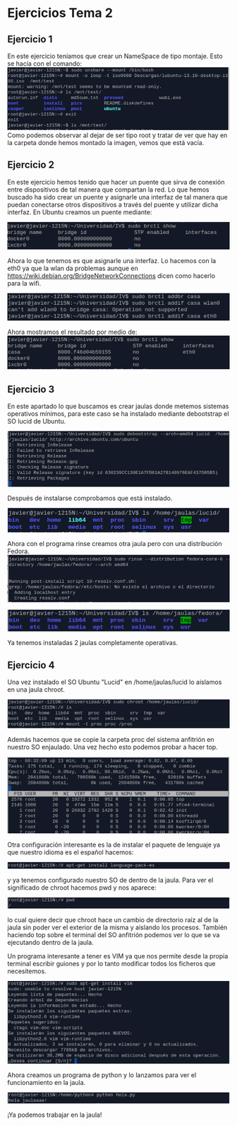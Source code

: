 Ejercicios Tema 2
=================
Ejercicio 1
-----------
En este ejercicio teníamos que crear un NameSpace de tipo montaje. Esto se hacía con el comando:
![unshare](https://github.com/javierGaliana/IV/raw/master/ejerciciosTema2/pics/unshare.png  "Unshare")
Como podemos observar al dejar de ser tipo root y tratar de ver que hay en la carpeta donde hemos montado la imagen, vemos que está vacía.



Ejercicio 2
-----------
En este ejercicio hemos tenido que hacer un puente que sirva de conexión entre dispositivos de tal manera que compartan la red. Lo que hemos buscado ha sido crear un puente y asignarle una interfaz de tal manera que puedan conectarse otros dispositivos a través del puente y utilizar dicha interfaz.
En Ubuntu creamos un puente mediante:

![brctl](https://github.com/javierGaliana/IV/raw/master/ejerciciosTema2/pics/brctl.png  "brctl")
 
Ahora lo que tenemos es que asignarle una interfaz. Lo hacemos con la eth0 ya que la wlan da problemas aunque en https://wiki.debian.org/BridgeNetworkConnections dicen como hacerlo para la wifi. 

![brctl](https://github.com/javierGaliana/IV/raw/master/ejerciciosTema2/pics/brctl2.png  "brctl")

Ahora mostramos el resultado por medio de:
![brctl](https://github.com/javierGaliana/IV/raw/master/ejerciciosTema2/pics/brctl3.png  "brctl")



Ejercicio 3
-----------
En este apartado lo que buscamos es crear jaulas donde metemos sistemas operativos mínimos, para este caso se ha instalado mediante debootstrap el SO lucid de Ubuntu.

![brctl](https://github.com/javierGaliana/IV/raw/master/ejerciciosTema2/pics/debootstrap.png  "brctl")

Después de instalarse comprobamos que está instalado.

![brctl](https://github.com/javierGaliana/IV/raw/master/ejerciciosTema2/pics/debootstrap2.png  "brctl")

Ahora con el programa rinse creamos otra jaula pero con una distribución Fedora.
![brctl](https://github.com/javierGaliana/IV/raw/master/ejerciciosTema2/pics/rinse.png  "brctl")

![brctl](https://github.com/javierGaliana/IV/raw/master/ejerciciosTema2/pics/rinse2.png  "brctl")

Ya tenemos instaladas 2 jaulas completamente operativas.



Ejercicio 4
-----------
Una vez instalado el SO Ubuntu "Lucid" en /home/jaulas/lucid lo aislamos en una jaula chroot.

![chroot](https://github.com/javierGaliana/IV/raw/master/ejerciciosTema2/pics/chroot.png  "chroot")

Además hacemos que se copie la carpeta proc del sistema anfitrión en nuestro SO enjaulado.
Una vez hecho esto podemos probar a hacer top.

![chroot](https://github.com/javierGaliana/IV/raw/master/ejerciciosTema2/pics/chroot3.png  "chroot")

Otra configuración interesante es la de instalar el paquete de lenguaje ya que nuestro idioma es el español hacemos:

![chroot](https://github.com/javierGaliana/IV/raw/master/ejerciciosTema2/pics/chroot4.png  "chroot")

y ya tenemos configurado nuestro SO de dentro de la jaula. Para ver el significado de chroot hacemos pwd y nos aparece:

![chroot](https://github.com/javierGaliana/IV/raw/master/ejerciciosTema2/pics/chroot5.png  "chroot")

lo cual quiere decir que chroot hace un cambio de directorio raíz al de la jaula sin poder ver el exterior de la misma y aislando los procesos. También haciendo top sobre el terminal del SO anfitrión podemos ver lo que se va ejecutando dentro de la jaula.

Un programa interesante a tener es VIM ya que nos permite desde la propia terminal escribir guiones y por lo tanto modificar todos los ficheros que necesitemos.

![chroot](https://github.com/javierGaliana/IV/raw/master/ejerciciosTema2/pics/chroot6.png  "chroot")

Ahora creamos un programa de python y lo lanzamos para ver el funcionamiento en la jaula.

![chroot](https://github.com/javierGaliana/IV/raw/master/ejerciciosTema2/pics/chroot7.png  "chroot")

¡Ya podemos trabajar en la jaula!
